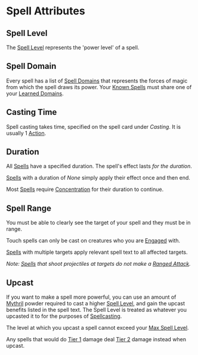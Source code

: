 # Spell Attributes

## Spell Level

The [Spell Level](Spell%20Level.md) represents the 'power level' of a spell.

## Spell Domain

Every spell has a list of [Spell Domains](Spell%20Domains/{Spell%20Domains}.md) that represents the forces of magic from which the spell draws its power. Your [Known Spells](../Spellcasting/Spell%20Learning/Known%20Spells.md) must share one of your [Learned Domains](../Spellcasting/Spell%20Learning/Learned%20Domains.md).

## Casting Time

Spell casting takes time, specified on the spell card under *Casting*. It is usually 1 [Action](../../Game%20Procedures/Core%20Procedures/Action.md).

## Duration

All [Spells](../Spells.md) have a specified duration. The spell's effect lasts *for the duration*.

[Spells](../Spells.md) with a duration of *None* simply apply their effect once and then end.

Most [Spells](../Spells.md) require [Concentration](Concentration.md) for their duration to continue.

## Spell Range

You must be able to clearly see the target of your spell and they must be in range.

Touch spells can only be cast on creatures who you are [Engaged](../../Game%20Procedures/Conditions/Engaged.md) with.

[Spells](../Spells.md) with multiple targets apply relevant spell text to all affected targets.

*Note: [Spells](../Spells.md) that shoot projectiles at targets do not make a [Ranged Attack](../../Game%20Procedures/Combat/Ranged%20Attack.md).*

## Upcast

If you want to make a spell more powerful, you can use an amount of [Mythril](../Spellcasting/Mythril.md) powder required to cast a higher [Spell Level](Spell%20Level.md), and gain the upcast benefits listed in the spell text. The Spell Level is treated as whatever you upcasted it to for the purposes of [Spellcasting](../Spellcasting/Spellcasting.md).

The level at which you upcast a spell cannot exceed your [Max Spell Level](Spell%20Level.md#Max%20Spell%20Level).

Any spells that would do [Tier 1](../../Game%20Procedures/Combat/Damage/Damage%20Tiers/Tier%201.md) damage deal [Tier 2](../../Game%20Procedures/Combat/Damage/Damage%20Tiers/Tier%202.md) damage instead when upcast.
